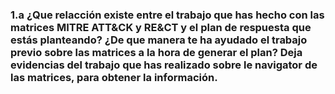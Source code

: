 ### 1.a   ¿Que relacción existe entre el trabajo que has hecho con las matrices MITRE ATT&CK y RE&CT y el plan de respuesta que estás planteando? ¿De que manera te ha ayudado el trabajo previo sobre las matrices a la hora de generar el plan? Deja evidencias del trabajo que has realizado sobre le navigator de las matrices, para obtener la información. 